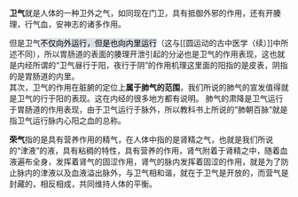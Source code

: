 **卫气**就是人体的一种卫外之气，如同现在门卫，具有抵御外邪的作用，还有开腠理，行气血，安神志的诸多作用。

但是卫气<mark style="background: #CACFD9A6;">不仅向外运行，但是也向内里运行</mark>（这与[[圆运动的古中医学（续）]]中所述不同），所以胃肠道的表面的腠理开泄引起的分泌也是卫气的作用表现，这也就是内经所谓的“卫气昼行于阳，夜行于阴”的作用机理这里面的阳指的是皮表，阴指的是胃肠道的内里。  
其次，卫气的作用在脏腑的定位上**属于肺气的范围**，我们所说的肺气的宣发值得就是卫气的行于阳的表现。这在内经的很多地方都有说明。
肺气的肃降是卫气运行于胃肠道的作用表现，由于卫气运行于脉外，所以教科书上所说的“肺朝百脉”就是指卫气运行脉内心阳之血的总称。 

**荣气**指的是具有营养作用的精气，在人体中指的是肾精之气，也就是我们所说的“津液”的液，具有粘稠的特性，具有营养的作用，肾气附着于肾精之中，随着血液遍布全身，发挥着肾气的固涩作用，肾气的脉内发挥着固涩的作用，就是为了防止脉内的津液以及血液溢出脉外，与卫气相和谐，就在于卫气是开放的，而营气是封藏的，相反相成，共同维持人体的平衡。